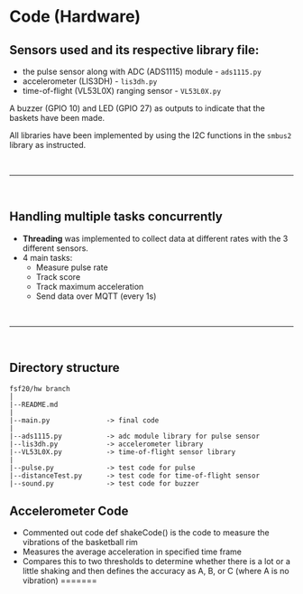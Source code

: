 # Code (Hardware)

## Sensors used and its respective library file:

- the pulse sensor along with ADC (ADS1115) module - `ads1115.py`
- accelerometer (LIS3DH) - `lis3dh.py`
- time-of-flight (VL53L0X) ranging sensor - `VL53L0X.py`

A buzzer (GPIO 10) and LED (GPIO 27) as outputs to indicate that the baskets have been made.

All libraries have been implemented by using the I2C functions in the `smbus2` library as instructed.

<br>

---

<br>

## Handling multiple tasks concurrently

- **Threading** was implemented to collect data at different rates with the 3 different sensors.
- 4 main tasks:
  - Measure pulse rate
  - Track score
  - Track maximum acceleration
  - Send data over MQTT (every 1s)

<br>

---

<br>

## Directory structure

```
fsf20/hw branch
│
|--README.md
|
|--main.py              -> final code
|
|--ads1115.py           -> adc module library for pulse sensor
|--lis3dh.py            -> accelerometer library
|--VL53L0X.py           -> time-of-flight sensor library
|
|--pulse.py             -> test code for pulse
|--distanceTest.py      -> test code for time-of-flight sensor
|--sound.py             -> test code for buzzer
```

## Accelerometer Code

- Commented out code def shakeCode() is the code to measure the vibrations of the basketball rim
- Measures the average acceleration in specified time frame
- Compares this to two thresholds to determine whether there is a lot or a little shaking and then defines the accuracy as A, B, or C (where A is no vibration)
=======

